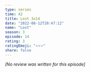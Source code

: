 ```yaml
---
type: series
time: 42
title: Lost 3x14
date: "2022-08-12T20:47:12"
name: "Lost"
season: 3
episode: 14
rating: 3
ratingEmoji: "⭐️⭐️⭐️"
share: false
---
```


_[No review was written for this episode]_
